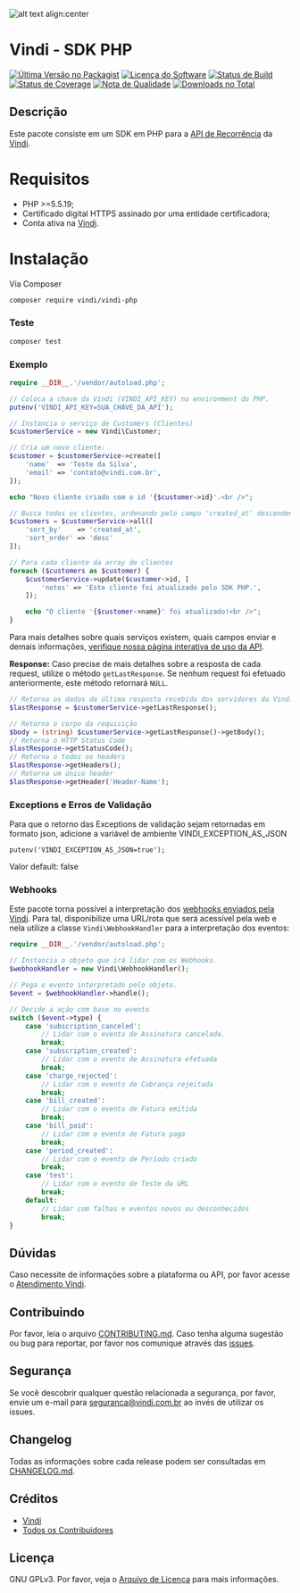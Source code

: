 ![alt text align:center](https://www.vindi.com.br/image/vindi-logo-transparente.png "Vindi")

# Vindi - SDK PHP

[![Última Versão no Packagist][ico-version]][link-packagist]
[![Licença do Software][ico-license]](license.txt)
[![Status de Build][ico-travis]][link-travis]
[![Status de Coverage][ico-scrutinizer]][link-scrutinizer]
[![Nota de Qualidade][ico-code-quality]][link-code-quality]
[![Downloads no Total][ico-downloads]][link-downloads]

## Descrição
Este pacote consiste em um SDK em PHP para a [API de Recorrência][link-introducao-api] da [Vindi][link-vindi].

# Requisitos
- PHP >=5.5.19;
- Certificado digital HTTPS assinado por uma entidade certificadora;
- Conta ativa na [Vindi](https://www.vindi.com.br "Vindi").

# Instalação

Via Composer

```bash
composer require vindi/vindi-php
```

### Teste

``` bash
composer test
```

### Exemplo

```php
require __DIR__.'/vendor/autoload.php';

// Coloca a chave da Vindi (VINDI_API_KEY) no environment do PHP.
putenv('VINDI_API_KEY=SUA_CHAVE_DA_API');

// Instancia o serviço de Customers (Clientes)
$customerService = new Vindi\Customer;

// Cria um novo cliente:
$customer = $customerService->create([
    'name'  => 'Teste da Silva',
    'email' => 'contato@vindi.com.br',
]);

echo "Novo cliente criado com o id '{$customer->id}'.<br />";

// Busca todos os clientes, ordenando pelo campo 'created_at' descendente.
$customers = $customerService->all([
    'sort_by'    => 'created_at',
    'sort_order' => 'desc'
]);

// Para cada cliente da array de clientes
foreach ($customers as $customer) {
    $customerService->update($customer->id, [
        'notes' => 'Este cliente foi atualizado pelo SDK PHP.',
    ]);

    echo "O cliente '{$customer->name}' foi atualizado!<br />";
}
```

Para mais detalhes sobre quais serviços existem, quais campos enviar e demais informações,
[verifique nossa página interativa de uso da API][link-swagger].

**Response:**
Caso precise de mais detalhes sobre a resposta de cada request, utilize o método `getLastResponse`. Se nenhum request foi efetuado anteriormente, este método retornará `NULL`.

```php
// Retorna os dados da última resposta recebida dos servidores da Vindi
$lastResponse = $customerService->getLastResponse();

// Retorna o corpo da requisição
$body = (string) $customerService->getLastResponse()->getBody();
// Retorna o HTTP Status Code
$lastResponse->getStatusCode();
// Retorna o todos os headers
$lastResponse->getHeaders();
// Retorna um único header
$lastResponse->getHeader('Header-Name');
```

### Exceptions e Erros de Validação

Para que o retorno das Exceptions de validação sejam retornadas em formato json, adicione a variável de ambiente VINDI_EXCEPTION_AS_JSON
```
putenv('VINDI_EXCEPTION_AS_JSON=true');
```
Valor default: false


### Webhooks

Este pacote torna possível a interpretação dos [webhooks enviados pela Vindi][link-webhooks].
Para tal, disponibilize uma URL/rota que será acessível pela web e nela utilize a classe `Vindi\WebhookHandler`
para a interpretação dos eventos:

```php
require __DIR__.'/vendor/autoload.php';

// Instancia o objeto que irá lidar com os Webhooks.
$webhookHandler = new Vindi\WebhookHandler();

// Pega o evento interpretado pelo objeto.
$event = $webhookHandler->handle();

// Decide a ação com base no evento
switch ($event->type) {
    case 'subscription_canceled':
        // Lidar com o evento de Assinatura cancelada.
        break;
    case 'subscription_created':
        // Lidar com o evento de Assinatura efetuada
        break;
    case 'charge_rejected':
        // Lidar com o evento de Cobrança rejeitada
        break;
    case 'bill_created':
        // Lidar com o evento de Fatura emitida
        break;
    case 'bill_paid':
        // Lidar com o evento de Fatura paga
        break;
    case 'period_created':
        // Lidar com o evento de Período criado
        break;
    case 'test':
        // Lidar com o evento de Teste da URL
        break;
    default:
        // Lidar com falhas e eventos novos ou desconhecidos
        break;
}
```

## Dúvidas
Caso necessite de informações sobre a plataforma ou API, por favor acesse o [Atendimento Vindi](http://atendimento.vindi.com.br/hc/pt-br).

## Contribuindo
Por favor, leia o arquivo [CONTRIBUTING.md](CONTRIBUTING.md).
Caso tenha alguma sugestão ou bug para reportar, por favor nos comunique através das [issues](./issues).

## Segurança
Se você descobrir qualquer questão relacionada a segurança, por favor, envie um e-mail para seguranca@vindi.com.br ao invés de utilizar os issues.

## Changelog
Todas as informações sobre cada release podem ser consultadas em [CHANGELOG.md](CHANGELOG.md).

## Créditos
- [Vindi][link-author]
- [Todos os Contribuidores][link-contributors]

## Licença
GNU GPLv3. Por favor, veja o [Arquivo de Licença](license.txt) para mais informações.

[ico-version]: https://img.shields.io/packagist/v/vindi/vindi-php.svg?style=flat-square
[ico-license]: https://img.shields.io/badge/license-GPLv3-brightgreen.svg?style=flat-square
[ico-travis]: https://img.shields.io/travis/vindi/vindi-php/master.svg?style=flat-square
[ico-scrutinizer]: https://img.shields.io/scrutinizer/coverage/g/vindi/vindi-php.svg?style=flat-square
[ico-code-quality]: https://img.shields.io/scrutinizer/g/vindi/vindi-php.svg?style=flat-square
[ico-downloads]: https://img.shields.io/packagist/dt/vindi/vindi-php.svg?style=flat-square

[link-packagist]: https://packagist.org/packages/vindi/vindi-php
[link-travis]: https://travis-ci.org/vindi/vindi-php
[link-scrutinizer]: https://scrutinizer-ci.com/g/vindi/vindi-php/code-structure
[link-code-quality]: https://scrutinizer-ci.com/g/vindi/vindi-php
[link-downloads]: https://packagist.org/packages/vindi/vindi-php
[link-author]: https://github.com/vindi
[link-contributors]: ../../contributors
[link-vindi]: https://www.vindi.com.br
[link-introducao-api]: http://atendimento.vindi.com.br/hc/pt-br/articles/203020644-Introdu%C3%A7%C3%A3o-%C3%A0-API-de-Recorr%C3%AAncia
[link-webhooks]: http://atendimento.vindi.com.br/hc/pt-br/articles/203305800-Webhooks
[link-swagger]: http://vindi.github.io/api-docs/dist/
